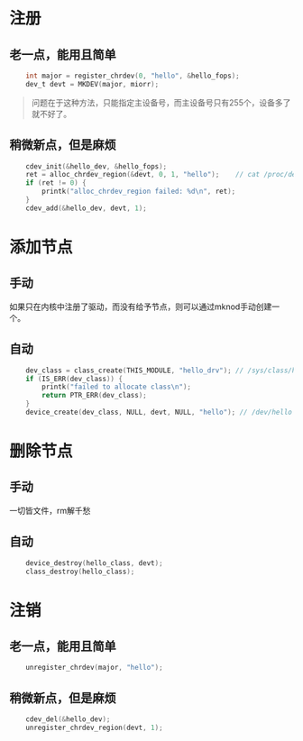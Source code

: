 # 注册
## 老一点，能用且简单
```c
    int major = register_chrdev(0, "hello", &hello_fops);
    dev_t devt = MKDEV(major, miorr);
```
> 问题在于这种方法，只能指定主设备号，而主设备号只有255个，设备多了就不好了。

## 稍微新点，但是麻烦
```c
    cdev_init(&hello_dev, &hello_fops);
    ret = alloc_chrdev_region(&devt, 0, 1, "hello");    // cat /proc/devices
    if (ret != 0) {
        printk("alloc_chrdev_region failed: %d\n", ret);
    }
    cdev_add(&hello_dev, devt, 1);
```

# 添加节点
## 手动
如果只在内核中注册了驱动，而没有给予节点，则可以通过mknod手动创建一个。
## 自动
```c
    dev_class = class_create(THIS_MODULE, "hello_drv"); // /sys/class/hello_drv
    if (IS_ERR(dev_class)) {
        printk("failed to allocate class\n");
        return PTR_ERR(dev_class);
    }
    device_create(dev_class, NULL, devt, NULL, "hello"); // /dev/hello
```

# 删除节点
## 手动
一切皆文件，rm解千愁
## 自动
```c
    device_destroy(hello_class, devt);
    class_destroy(hello_class);
```

# 注销
## 老一点，能用且简单
```c
    unregister_chrdev(major, "hello");
```
## 稍微新点，但是麻烦
```c
    cdev_del(&hello_dev);
    unregister_chrdev_region(devt, 1);
```
